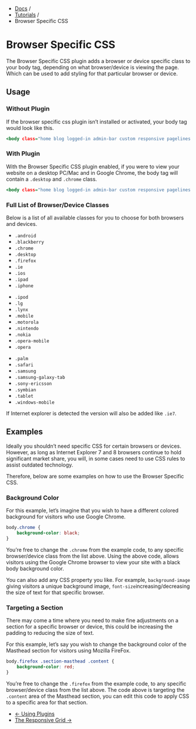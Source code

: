 <div class="row-fluid">
	<div class="span12">
		<ul class="breadcrumb">
  			<li><a href="http://docs.pagelines.com/">Docs</a> <span class="divider">/</span></li>
  			<li><a href="http://docs.pagelines.com/tutorials">Tutorials</a> <span class="divider">/</span></li>
  			<li class="active">Browser Specific CSS</li>
		</ul>
	</div>
</div>

# Browser Specific CSS #

The Browser Specific CSS plugin adds a browser or device specific class to your body tag, depending on what browser/device is viewing the page. Which can be used to add styling for that particular browser or device.

## Usage ##

### Without Plugin ###

If the browser specific css plugin isn’t installed or activated, your body tag would look like this.

~~~ .html
<body class="home blog logged-in admin-bar custom responsive pagelines posts full_width ">
~~~

### With Plugin ###

With the Browser Specific CSS plugin enabled, if you were to view your website on a desktop PC/Mac and in Google Chrome, the body tag will contain a `.desktop` and `.chrome` class.

~~~ .html
<body class="home blog logged-in admin-bar custom responsive pagelines posts full_width desktop chrome">
~~~

### Full List of Browser/Device Classes ###

Below is a list of all available classes for you to choose for both browsers and devices.

<div class="row-fluid">
<div class="span4 zmb">
<ul class="unstyled zmt zmb">
<li><code>.android</code></li>
<li><code>.blackberry</code></li>
<li><code>.chrome</code></li>
<li><code>.desktop</code></li>
<li><code>.firefox</code></li>
<li><code>.ie</code></li>
<li><code>.ios</code></li>
<li><code>.ipad</code></li>
<li><code>.iphone</code></li>
</ul>
</div>
<div class="span4 zmb">
<ul class="unstyled zmt zmb">
<li><code>.ipod</code></li>
<li><code>.lg</code></li>
<li><code>.lynx</code></li>
<li><code>.mobile</code></li>
<li><code>.motorola</code></li>
<li><code>.nintendo</code></li>
<li><code>.nokia</code></li>
<li><code>.opera-mobile</code></li>
<li><code>.opera</code></li>
</ul>
</div>
<div class="span4 zmb">
<ul class="unstyled zmt zmb">
<li><code>.palm</code></li>
<li><code>.safari</code></li>
<li><code>.samsung</code></li>
<li><code>.samsung-galaxy-tab</code></li>
<li><code>.sony-ericsson</code></li>
<li><code>.symbian</code></li>
<li><code>.tablet</code></li>
<li><code>.windows-mobile</code></li>
</ul>
</div>
</div>

If Internet explorer is detected the version will also be added like `.ie7`.

## Examples ##

Ideally you shouldn’t need specific CSS for certain browsers or devices. However, as long as Internet Explorer 7 and 8 browsers continue to hold significant market share, you will, in some cases need to use CSS rules to assist outdated technology.

Therefore, below are some examples on how to use the Browser Specific CSS.

### Background Color ###

For this example, let’s imagine that you wish to have a different colored background for visitors who use Google Chrome.

~~~ .css
body.chrome {
	background-color: black;
}
~~~

You’re free to change the `.chrome` from the example code, to any specific browser/device class from the list above. Using the above code, allows visitors using the Google Chrome browser to view your site with a black body background color.

You can also add any CSS property you like. For example, `background-image` giving visitors a unique background image, `font-size`increasing/decreasing the size of text for that specific browser.

### Targeting a Section ###

There may come a time where you need to make fine adjustments on a section for a specific browser or device, this could be increasing the padding to reducing the size of text.

For this example, let’s say you wish to change the background color of the Masthead section for visitors using Mozilla FireFox.

~~~ .css
body.firefox .section-masthead .content {
	background-color: red;
}
~~~

You’re free to change the `.firefox` from the example code, to any specific browser/device class from the list above. The code above is targeting the `.content` area of the Masthead section, you can edit this code to apply CSS to a specific area for that section.

<div class="row-fluid">
	<div class="span12">
		<ul class="pager">
			<li class="pull-left"><a href="http://docs.pagelines.com/tutorials/using-plugins">&larr; Using Plugins</a></li>
  			<li class="pull-right"><a href="http://docs.pagelines.com/tutorials/responsive-grid">The Responsive Grid &rarr;</a></li>
		</ul>
	</div>
</div>
